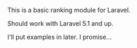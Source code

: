 This is a basic ranking module for Laravel. 

Should work with Laravel 5.1 and up.

I'll put examples in later. I promise...